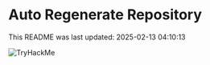# Auto Regenerate Repository

This README was last updated: 2025-02-13 04:10:13

 ![TryHackMe](https://tryhackme.com/badge/533634)